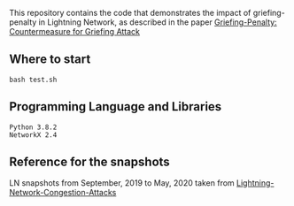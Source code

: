 This repository contains the code that demonstrates the impact of griefing-penalty in Lightning Network, as described in the paper [Griefing-Penalty: Countermeasure for Griefing Attack](https://arxiv.org/pdf/2005.09327.pdf)

## Where to start
```
bash test.sh
```
## Programming Language and Libraries
````
Python 3.8.2
NetworkX 2.4
````
## Reference for the snapshots
LN snapshots from September, 2019 to May, 2020 taken from [Lightning-Network-Congestion-Attacks](https://github.com/ayeletmz/Lightning-Network-Congestion-Attacks/tree/master/Attack-Simulation/lightning_congestion/snapshots)
